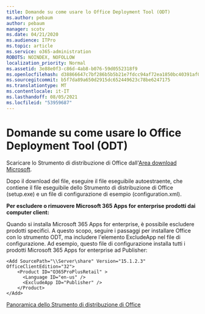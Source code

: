 ```yaml
---
title: Domande su come usare lo Office Deployment Tool (ODT)
ms.author: pebaum
author: pebaum
manager: scotv
ms.date: 04/21/2020
ms.audience: ITPro
ms.topic: article
ms.service: o365-administration
ROBOTS: NOINDEX, NOFOLLOW
localization_priority: Normal
ms.assetid: 3e88e0f3-c86d-4ab8-b076-59d0552318f9
ms.openlocfilehash: d38866647c7bf286b5b5b21e7fdcc94af72ea1850bc40391af077aa230b8b4fd
ms.sourcegitcommit: b5f7da89a650d2915dc652449623c78be6247175
ms.translationtype: MT
ms.contentlocale: it-IT
ms.lasthandoff: 08/05/2021
ms.locfileid: "53959687"
---
```

# <a name="questions-about-how-to-use-the-office-deployment-tool-odt"></a>Domande su come usare lo Office Deployment Tool (ODT)

Scaricare lo Strumento di distribuzione di Office dall'[Area download Microsoft](https://go.microsoft.com/fwlink/p/?LinkID=626065).
  
Dopo il download del file, eseguire il file eseguibile autoestraente, che contiene il file eseguibile dello Strumento di distribuzione di Office (setup.exe) e un file di configurazione di esempio (configuration.xml).
  
 **Per escludere o rimuovere Microsoft 365 Apps for enterprise prodotti dai computer client:**
  
Quando si installa Microsoft 365 Apps for enterprise, è possibile escludere prodotti specifici. A questo scopo, seguire i passaggi per installare Office con lo strumento ODT, ma includere l'elemento ExcludeApp nel file di configurazione. Ad esempio, questo file di configurazione installa tutti i prodotti Microsoft 365 Apps for enterprise ad Publisher:
  
```
<Add SourcePath="\\Server\share" Version="15.1.2.3" OfficeClientEdition="32">
    <Product ID="O365ProPlusRetail" >
      <Language ID="en-us" />
      <ExcludeApp ID="Publisher" />
    </Product>
</Add>
```

[Panoramica dello Strumento di distribuzione di Office](https://docs.microsoft.com/deployoffice/overview-office-deployment-tool)
  

